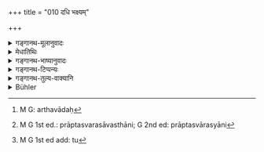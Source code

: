 +++
title = "010 दधि भक्ष्यम्"

+++

<details><summary>गङ्गानथ-मूलानुवादः</summary>

Among Soured Substances, the curd is fit to be eaten, and all that is prepared out of it; as also all that is distilled from pure flowers, roots and fruits;—(10)
</details>

<details><summary>मेधातिथिः</summary>

अविशेषेण सर्वशुक्तेषु प्रतिषिद्धेषु केषुचिद् अयम् अपवादः[^२३] । शुक्तान्य् उच्यन्ते यानि प्राप्तसारस्यानि[^२४] कालात्ययेन द्रव्यान्तरसंसर्गेण वाम्लताम् अपद्यन्ते । यथाम्रातकादीनि मधुराणि चिरकालम् अतिरसत्वाच् छुक्तानि भवन्ति । निष्पीडितो मधुररसः कालतो ऽम्लताम् एतीत्यादिना एवंविधानि ।[^२५] यानि तु स्वभावतो ऽम्लानि दाडिमामलकजम्बीरादीनि तानि नैव शुक्तानि । यानि च प्राप्तकालोत्पत्त्यादीनि । न ह्य् अयम् आम्लपर्यायः शुक्तशब्दः । तत्र केवलानि पाकतः शुक्तानि प्रतिषिध्यन्ते । द्रव्यान्तरैश् च पुष्पमूलकादिभिर् योजितान्य् अत्र ज्ञायन्ते । तथा च गौतमः- "शुक्तं केवलम् अदधि" (ग्ध् १७.१४ ) ।


[^२५]:
     M G 1st ed add: tu


[^२४]:
     M G 1st ed.: prāptasvarasāvasthāni; G 2nd ed: prāptasvārasyāni


[^२३]:
     M G: arthavādaḥ

- **अभिषूयन्ते** । अभिषव उदकेन संसृज्य परिवासनम् । 

- <u>यद्य् एवं</u> काल एव तर्ह्य् अम्लताहेतुः । 

- <u>सत्यम्</u> । एतान्य् अपि द्रव्याणि । तृतीया च करणे सहयोगे वा । पुष्पादिभिर् उदकेन सह अभिषूयन्ते संधीयन्ते ।

- <u>केचित्</u> त्व् आहुः । यत्र पुष्पमूलाण्य् अम्लताम् जनयन्ति । यानि दाडिमामलकादीनि शुक्तानि तानि भक्ष्याणि, यानि द्राक्षादिभिर् मधुरैर् अभिषूयन्ते संधीयन्ते तानि न भक्ष्यन्ते । अभिषवो ह्य् उच्यते शुक्तताजननम् । यानि पुष्पादिभिः शुक्तीक्रियन्ते । न च द्राक्षादीनि शुक्ततापादकानि । किं तर्हि केवल एव कालः । 

- <u>एतत्</u> तु न सम्यक्, अशब्दार्थत्वात् । न हि सोमम् अभिषुणोतीति शुक्तं करोतीति प्रतिपत्तिः । किं तर्हि य एव प्राग् व्याख्यातो ऽर्थः । 

- **दधिसंभवम्** उदश्विन्मस्तुकिलाटकूर्चिकादि ॥ ५.१० ॥
</details>

<details><summary>गङ्गानथ-भाष्यानुवादः</summary>

All ‘soured substances’ having been forbidden in the foregoing verse, the present: text makes an exception in favour of a few of them.

‘*Śukta*’, ‘soured substance’, is the name of those substances which, being juicy in their constitution and having a distinct taste of their own, become *soured* either by the flux of time, or by the contact of some other substance. For instance, the *Āmrātaka*, which is sweet and full of juice, becomes^(‘)soured’ after the lapse of some time; cane-juice becomes ‘soured’ after sometime. Things that are sour by their very nature—*e*. *g*., the Pomegranate, the Āmalaka, the Lemon &c.—are not called^(‘)soured substances’; nor those that are still
*unripe*. Because the term^(‘)*śukta*’,^(‘)soured’, is not synonymous
with^(‘)sour’. What are directly forbidden here are only those soured substances that have become sour by fermentation; and those that turn sour by the contact of flowers and roots &c. are only indirectly indicated; according to what Gautama has said (17.14)—^(‘)All soured substances except Curd only’.

^(‘)*Distilled*’.—Distillation consists in allowing the thing to remain soaked in water over-night.

“In that case the sourness would be due to the length of time (so that all these would be included among^(‘)Soured Substances’).”

True; these also are ‘soured substances’; and the Instrumental ending may signify either *instrumentality* or *association*. The meaning thus is—‘what are *distilled*—*e.g*. made out of—flowers etc. along with water’.

Some people offer the fallowing explanation:—“The roots of trees are directly productive of *sourness*. Such ‘sour substances’ as the Pomegranate, the *Āmalaka* and the rest are ‘fit to be eaten’, while those that are distilled from grapes and other sweet things are not eaten. ‘Distillation’ means *producing acidity*; hence ‘*distilled from flowers*’ means soured by flowers and such things. Grapes and such other things however are not themselves productive of acidity; in their case it is *time* alone that is the acidulating agent.”

This however i not right; simply because such is not the meaning of the term (‘distillation’). When one says ‘he is *distilling* Soma’—this is not understood to mean that he is *making it sour*; what is understood is as we have explained above.

‘*Prepared out of curd*’;—*e.g. Udaśvit*, *Maṣṭu* (whey), *Kilāṭa* (Coagulated milk), *Kūrcika* (Inspissated milk) and so forth.—(10)
</details>

<details><summary>गङ्गानथ-टिप्पन्यः</summary>

This verse is quoted in *Mitākṣarā* (on 3.290);—in *Smṛtitattva* (p.
448), which explains ‘*dadhisambhavam*’ as standing for the *takra* and
other similar preparations;—and again on p. 182;—and in *Hemādri*
(Śrāddha, p. 616).
</details>

<details><summary>गङ्गानथ-तुल्य-वाक्यानि</summary>

*Gautama* (17.14).—(See above.)

*Baudhāyana* (1.12.14).—‘Stale food should not be eaten, except
pot-herbs, broths, meat, clarified butter, cooked grain, molasses, curds
and barley-meal.’

*Āpastamba* (1.17.19).—‘Excepting raw sugar, fried grain, curd-rice,
fried barley, barley-meal, vegetables, meat, wheat-cake, preparations of
milk, herbs, tree-roots and fruits (stale food shall not be eaten).’

*Viṣṇu* (51.42).—(See above.)

*Yājñavalkya* (1.169).—‘Food cooked overnight may be eaten, if it is
smeared with fatty oils, or if it has been kept for a long time;
preparations of wheat, barley and milk may be eaten even when not mixed
with fatty oils.’

*Yama* (Aparārka, 7.245).—‘Soured foods one should Dover eat; but in
times of distress they may be eaten after being washed; preparations of
lentil and māṣa, even though cooked overnight, one may eat after washing
them and mixing butter with them. Even though one may avoid soured
substances, one may eat such things cooked overnight as wheat-cakes,
rice-curd, fried grains, small cakes, barley-meal, vegetables, meat,
broths, rice-gruel, barley-flour and things mixed with fatty oils. Curds
and food mixed with molasses, when stale, should be avoided; so also
drinks prepared with honey and butter.’

*Devala* (Do.).—‘Even though soured, curd may be eaten, also
preparations of curd; drinks made of fruits and roots and flowers may be
eaten, if they are not intoxicating.’
</details>

<details><summary>Bühler</summary>

010	Among (things turned) sour, sour milk, and all (food) prepared of it may be eaten, likewise what is extracted from pure flowers, roots, and fruit.
</details>
